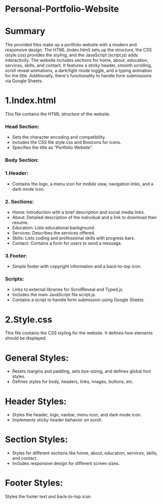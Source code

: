 # Personal-Portfolio-Website

# Summary
The provided files make up a portfolio website with a modern and responsive design. The HTML (index.html) sets up the structure, the CSS (style.css) provides the styling, and the JavaScript (script.js) adds interactivity. The website includes sections for home, about, education, services, skills, and contact. It features a sticky header, smooth scrolling, scroll reveal animations, a dark/light mode toggle, and a typing animation for the title. Additionally, there's functionality to handle form submissions via Google Sheets.


# 1.Index.html
This file contains the HTML structure of the website.

### Head Section:
* Sets the character encoding and compatibility.
* Includes the CSS file style.css and Boxicons for icons.
* Specifies the title as "Portfolio Website".

### Body Section:

### 1.Header:
* Contains the logo, a menu icon for mobile view, navigation links, and a dark mode icon.

### 2. Sections:
* Home: Introduction with a brief description and social media links.
* About: Detailed description of the individual and a link to download their resume.
* Education: Lists educational background.
* Services: Describes the services offered.
* Skills: Lists coding and professional skills with progress bars.
* Contact: Contains a form for users to send a message.

### 3.Footer: 
* Simple footer with copyright information and a back-to-top icon.

### Scripts:
* Links to external libraries for ScrollReveal and Typed.js.
* Includes the main JavaScript file script.js.
* Contains a script to handle form submission using Google Sheets.



# 2.Style.css
This file contains the CSS styling for the website. It defines how elements should be displayed.

# General Styles:
* Resets margins and padding, sets box-sizing, and defines global font styles.
* Defines styles for body, headers, links, images, buttons, etc.

# Header Styles:
* Styles the header, logo, navbar, menu icon, and dark mode icon.
* Implements sticky header behavior on scroll.

# Section Styles:
* Styles for different sections like home, about, education, services, skills, and contact.
* Includes responsive design for different screen sizes.

# Footer Styles:

Styles the footer text and back-to-top icon.

